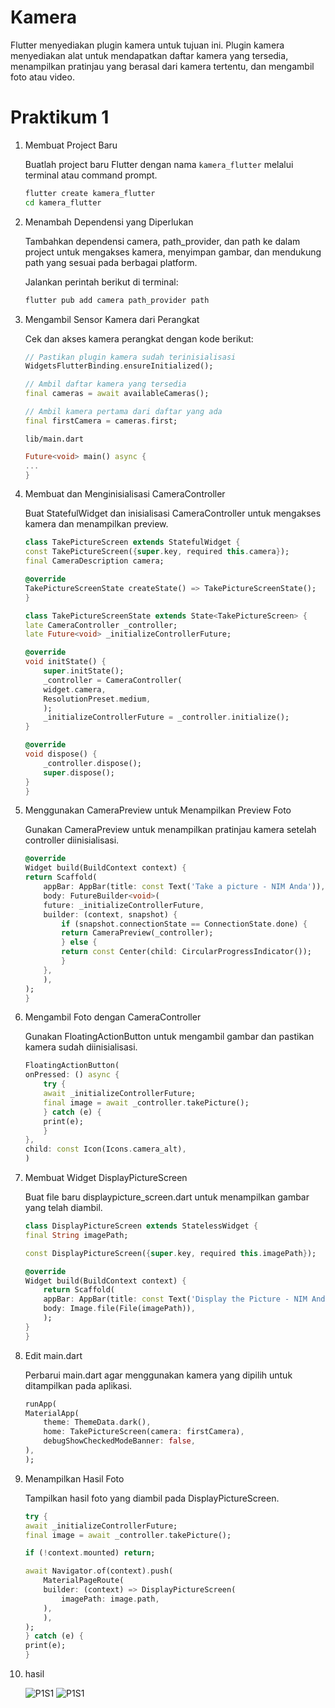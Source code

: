 # Kamera

Flutter menyediakan plugin kamera untuk tujuan ini. Plugin kamera menyediakan alat untuk mendapatkan daftar kamera yang tersedia, menampilkan pratinjau yang berasal dari kamera tertentu, dan mengambil foto atau video.

# Praktikum 1

1. Membuat Project Baru

   Buatlah project baru Flutter dengan nama `kamera_flutter` melalui terminal atau command prompt.

   ```bash
   flutter create kamera_flutter
   cd kamera_flutter
   ```

2. Menambah Dependensi yang Diperlukan

   Tambahkan dependensi camera, path_provider, dan path ke dalam project untuk mengakses kamera, menyimpan gambar, dan mendukung path yang sesuai pada berbagai platform.

   Jalankan perintah berikut di terminal:

   ```bash
   flutter pub add camera path_provider path
   ```

3. Mengambil Sensor Kamera dari Perangkat

   Cek dan akses kamera perangkat dengan kode berikut:

   ```dart
   // Pastikan plugin kamera sudah terinisialisasi
   WidgetsFlutterBinding.ensureInitialized();

   // Ambil daftar kamera yang tersedia
   final cameras = await availableCameras();

   // Ambil kamera pertama dari daftar yang ada
   final firstCamera = cameras.first;
   ```

   `lib/main.dart`

   ```dart
   Future<void> main() async {
   ...
   }
   ```

4. Membuat dan Menginisialisasi CameraController

   Buat StatefulWidget dan inisialisasi CameraController untuk mengakses kamera dan menampilkan preview.

   ```dart
   class TakePictureScreen extends StatefulWidget {
   const TakePictureScreen({super.key, required this.camera});
   final CameraDescription camera;

   @override
   TakePictureScreenState createState() => TakePictureScreenState();
   }

   class TakePictureScreenState extends State<TakePictureScreen> {
   late CameraController _controller;
   late Future<void> _initializeControllerFuture;

   @override
   void initState() {
       super.initState();
       _controller = CameraController(
       widget.camera,
       ResolutionPreset.medium,
       );
       _initializeControllerFuture = _controller.initialize();
   }

   @override
   void dispose() {
       _controller.dispose();
       super.dispose();
   }
   }
   ```

5. Menggunakan CameraPreview untuk Menampilkan Preview Foto

   Gunakan CameraPreview untuk menampilkan pratinjau kamera setelah controller diinisialisasi.

   ```dart
   @override
   Widget build(BuildContext context) {
   return Scaffold(
       appBar: AppBar(title: const Text('Take a picture - NIM Anda')),
       body: FutureBuilder<void>(
       future: _initializeControllerFuture,
       builder: (context, snapshot) {
           if (snapshot.connectionState == ConnectionState.done) {
           return CameraPreview(_controller);
           } else {
           return const Center(child: CircularProgressIndicator());
           }
       },
       ),
   );
   }
   ```

6. Mengambil Foto dengan CameraController

   Gunakan FloatingActionButton untuk mengambil gambar dan pastikan kamera sudah diinisialisasi.

   ```dart
   FloatingActionButton(
   onPressed: () async {
       try {
       await _initializeControllerFuture;
       final image = await _controller.takePicture();
       } catch (e) {
       print(e);
       }
   },
   child: const Icon(Icons.camera_alt),
   )
   ```

7. Membuat Widget DisplayPictureScreen

   Buat file baru displaypicture_screen.dart untuk menampilkan gambar yang telah diambil.

   ```dart
   class DisplayPictureScreen extends StatelessWidget {
   final String imagePath;

   const DisplayPictureScreen({super.key, required this.imagePath});

   @override
   Widget build(BuildContext context) {
       return Scaffold(
       appBar: AppBar(title: const Text('Display the Picture - NIM Anda')),
       body: Image.file(File(imagePath)),
       );
   }
   }
   ```

8. Edit main.dart

   Perbarui main.dart agar menggunakan kamera yang dipilih untuk ditampilkan pada aplikasi.

   ```dart
   runApp(
   MaterialApp(
       theme: ThemeData.dark(),
       home: TakePictureScreen(camera: firstCamera),
       debugShowCheckedModeBanner: false,
   ),
   );
   ```

9. Menampilkan Hasil Foto

   Tampilkan hasil foto yang diambil pada DisplayPictureScreen.

   ```dart
   try {
   await _initializeControllerFuture;
   final image = await _controller.takePicture();

   if (!context.mounted) return;

   await Navigator.of(context).push(
       MaterialPageRoute(
       builder: (context) => DisplayPictureScreen(
           imagePath: image.path,
       ),
       ),
   );
   } catch (e) {
   print(e);
   }
   ```

10. hasil

    ![P1S1](img/P1S1.png)
    ![P1S1](img/P1S2.png)


